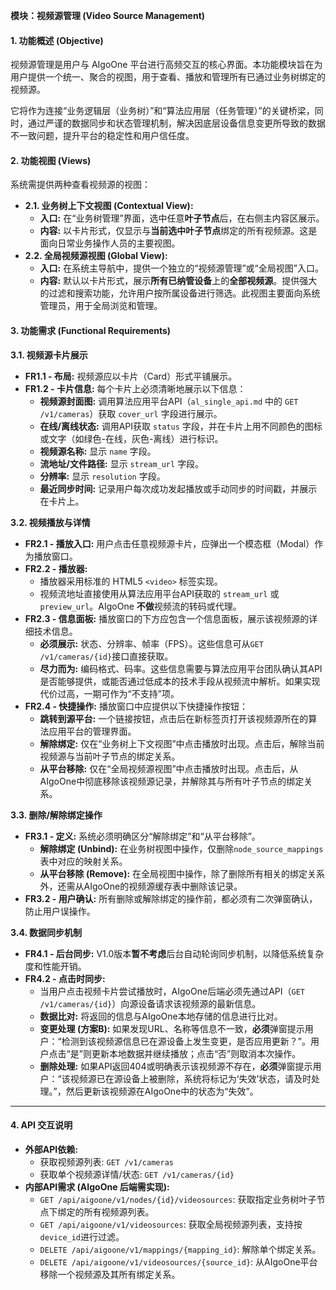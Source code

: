 

**模块：视频源管理 (Video Source Management)**

#### 1. 功能概述 (Objective)
视频源管理是用户与 AIgoOne 平台进行高频交互的核心界面。本功能模块旨在为用户提供一个统一、聚合的视图，用于查看、播放和管理所有已通过业务树绑定的视频源。

它将作为连接“业务逻辑层（业务树）”和“算法应用层（任务管理）”的关键桥梁，同时，通过严谨的数据同步和状态管理机制，解决因底层设备信息变更所导致的数据不一致问题，提升平台的稳定性和用户信任度。

#### 2. 功能视图 (Views)
系统需提供两种查看视频源的视图：

+ **2.1. 业务树上下文视图 (Contextual View):**
    - **入口:** 在“业务树管理”界面，选中任意**叶子节点**后，在右侧主内容区展示。
    - **内容:** 以卡片形式，仅显示与**当前选中叶子节点**绑定的所有视频源。这是面向日常业务操作人员的主要视图。
+ **2.2. 全局视频源视图 (Global View):**
    - **入口:** 在系统主导航中，提供一个独立的“视频源管理”或“全局视图”入口。
    - **内容:** 默认以卡片形式，展示**所有已纳管设备**上的**全部视频源**。提供强大的过滤和搜索功能，允许用户按所属设备进行筛选。此视图主要面向系统管理员，用于全局浏览和管理。

#### 3. 功能需求 (Functional Requirements)
**3.1. 视频源卡片展示**

+ **FR1.1 - 布局:** 视频源应以卡片（Card）形式平铺展示。
+ **FR1.2 - 卡片信息:** 每个卡片上必须清晰地展示以下信息：
    - **视频源封面图:** 调用算法应用平台API（`al_single_api.md` 中的 `GET /v1/cameras`）获取 `cover_url` 字段进行展示。
    - **在线/离线状态:** 调用API获取 `status` 字段，并在卡片上用不同颜色的图标或文字（如绿色-在线，灰色-离线）进行标识。
    - **视频源名称:** 显示 `name` 字段。
    - **流地址/文件路径:** 显示 `stream_url` 字段。
    - **分辨率:** 显示 `resolution` 字段。
    - **最近同步时间:** 记录用户每次成功发起播放或手动同步的时间戳，并展示在卡片上。

**3.2. 视频播放与详情**

+ **FR2.1 - 播放入口:** 用户点击任意视频源卡片，应弹出一个模态框（Modal）作为播放窗口。
+ **FR2.2 - 播放器:**
    - 播放器采用标准的 HTML5 `<video>` 标签实现。
    - 视频流地址直接使用从算法应用平台API获取的 `stream_url` 或 `preview_url`。AIgoOne **不做**视频流的转码或代理。
+ **FR2.3 - 信息面板:** 播放窗口的下方应包含一个信息面板，展示该视频源的详细技术信息。
    - **必须展示:** 状态、分辨率、帧率（FPS）。这些信息可从`GET /v1/cameras/{id}`接口直接获取。
    - **尽力而为:** 编码格式、码率。这些信息需要与算法应用平台团队确认其API是否能够提供，或能否通过低成本的技术手段从视频流中解析。如果实现代价过高，一期可作为“不支持”项。
+ **FR2.4 - 快捷操作:** 播放窗口中应提供以下快捷操作按钮：
    - **跳转到源平台:** 一个链接按钮，点击后在新标签页打开该视频源所在的算法应用平台的管理界面。
    - **解除绑定:** 仅在“业务树上下文视图”中点击播放时出现。点击后，解除当前视频源与当前叶子节点的绑定关系。
    - **从平台移除:** 仅在“全局视频源视图”中点击播放时出现。点击后，从AIgoOne中彻底移除该视频源记录，并解除其与所有叶子节点的绑定关系。

**3.3. 删除/解除绑定操作**

+ **FR3.1 - 定义:** 系统必须明确区分“解除绑定”和“从平台移除”。
    - **解除绑定 (Unbind):** 在业务树视图中操作，仅删除`node_source_mappings`表中对应的映射关系。
    - **从平台移除 (Remove):** 在全局视图中操作，除了删除所有相关的绑定关系外，还需从AIgoOne的视频源缓存表中删除该记录。
+ **FR3.2 - 用户确认:** 所有删除或解除绑定的操作前，都必须有二次弹窗确认，防止用户误操作。

**3.4. 数据同步机制**

+ **FR4.1 - 后台同步:** V1.0版本**暂不考虑**后台自动轮询同步机制，以降低系统复杂度和性能开销。
+ **FR4.2 - 点击时同步:**
    - 当用户点击视频卡片尝试播放时，AIgoOne后端必须先通过API（`GET /v1/cameras/{id}`）向源设备请求该视频源的最新信息。
    - **数据比对:** 将返回的信息与AIgoOne本地存储的信息进行比对。
    - **变更处理 (方案B):** 如果发现URL、名称等信息不一致，**必须**弹窗提示用户：“检测到该视频源信息已在源设备上发生变更，是否应用更新？”。用户点击“是”则更新本地数据并继续播放；点击“否”则取消本次操作。
    - **删除处理:** 如果API返回404或明确表示该视频源不存在，**必须**弹窗提示用户：“该视频源已在源设备上被删除，系统将标记为‘失效’状态，请及时处理。”，然后更新该视频源在AIgoOne中的状态为“失效”。

---

#### 4. API 交互说明
+ **外部API依赖:**
    - 获取视频源列表: `GET /v1/cameras`
    - 获取单个视频源详情/状态: `GET /v1/cameras/{id}`
+ **内部API需求 (AIgoOne 后端需实现):**
    - `GET /api/aigoone/v1/nodes/{id}/videosources`: 获取指定业务树叶子节点下绑定的所有视频源列表。
    - `GET /api/aigoone/v1/videosources`: 获取全局视频源列表，支持按`device_id`进行过滤。
    - `DELETE /api/aigoone/v1/mappings/{mapping_id}`: 解除单个绑定关系。
    - `DELETE /api/aigoone/v1/videosources/{source_id}`: 从AIgoOne平台移除一个视频源及其所有绑定关系。



